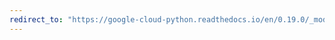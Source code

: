 ```yaml
---
redirect_to: "https://google-cloud-python.readthedocs.io/en/0.19.0/_modules/google/cloud/monitoring/timeseries.html"
---
```

